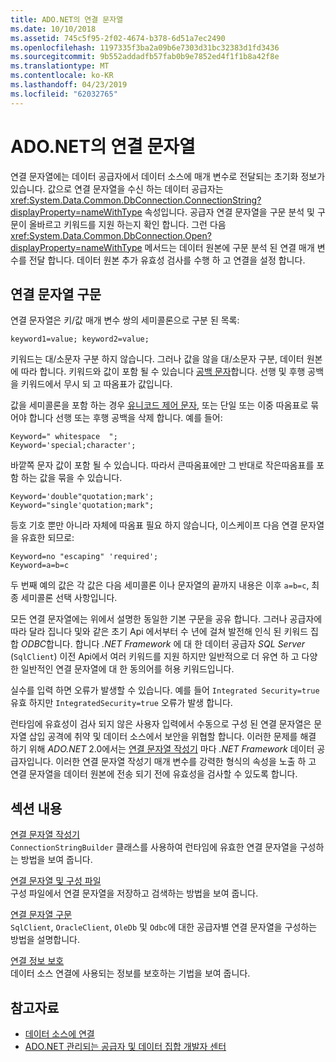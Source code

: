 ```yaml
---
title: ADO.NET의 연결 문자열
ms.date: 10/10/2018
ms.assetid: 745c5f95-2f02-4674-b378-6d51a7ec2490
ms.openlocfilehash: 1197335f3ba2a09b6e7303d31bc32383d1fd3436
ms.sourcegitcommit: 9b552addadfb57fab0b9e7852ed4f1f1b8a42f8e
ms.translationtype: MT
ms.contentlocale: ko-KR
ms.lasthandoff: 04/23/2019
ms.locfileid: "62032765"
---
```

# <a name="connection-strings-in-adonet"></a>ADO.NET의 연결 문자열

연결 문자열에는 데이터 공급자에서 데이터 소스에 매개 변수로 전달되는 초기화 정보가 있습니다. 값으로 연결 문자열을 수신 하는 데이터 공급자는 <xref:System.Data.Common.DbConnection.ConnectionString?displayProperty=nameWithType> 속성입니다. 공급자 연결 문자열을 구문 분석 및 구문이 올바르고 키워드를 지원 하는지 확인 합니다. 그런 다음 <xref:System.Data.Common.DbConnection.Open?displayProperty=nameWithType> 메서드는 데이터 원본에 구문 분석 된 연결 매개 변수를 전달 합니다. 데이터 원본 추가 유효성 검사를 수행 하 고 연결을 설정 합니다.

## <a name="connection-string-syntax"></a>연결 문자열 구문

연결 문자열은 키/값 매개 변수 쌍의 세미콜론으로 구분 된 목록:

    keyword1=value; keyword2=value;

키워드는 대/소문자 구분 하지 않습니다. 그러나 값을 않을 대/소문자 구분, 데이터 원본에 따라 합니다. 키워드와 값이 포함 될 수 있습니다 [공백 문자](https://en.wikipedia.org/wiki/Whitespace_character#Unicode)합니다. 선행 및 후행 공백을 키워드에서 무시 되 고 따옴표가 값입니다.

값을 세미콜론을 포함 하는 경우 [유니코드 제어 문자](https://en.wikipedia.org/wiki/Unicode_control_characters), 또는 단일 또는 이중 따옴표로 묶어야 합니다 선행 또는 후행 공백을 삭제 합니다. 예를 들어:

    Keyword=" whitespace  ";
    Keyword='special;character';

바깥쪽 문자 값이 포함 될 수 있습니다. 따라서 큰따옴표에만 그 반대로 작은따옴표를 포함 하는 값을 묶을 수 있습니다.

    Keyword='double"quotation;mark';
    Keyword="single'quotation;mark";

등호 기호 뿐만 아니라 자체에 따옴표 필요 하지 않습니다, 이스케이프 다음 연결 문자열을 유효한 되므로:

    Keyword=no "escaping" 'required';
    Keyword=a=b=c

두 번째 예의 값은 각 값은 다음 세미콜론 이나 문자열의 끝까지 내용은 이후 `a=b=c`, 최종 세미콜론 선택 사항입니다.

모든 연결 문자열에는 위에서 설명한 동일한 기본 구문을 공유 합니다. 그러나 공급자에 따라 달라 집니다 및와 같은 초기 Api 에서부터 수 년에 걸쳐 발전해 인식 된 키워드 집합 *ODBC*합니다. 합니다 *.NET Framework* 에 대 한 데이터 공급자 *SQL Server* (`SqlClient`) 이전 Api에서 여러 키워드를 지원 하지만 일반적으로 더 유연 하 고 다양 한 일반적인 연결 문자열에 대 한 동의어를 허용 키워드입니다.

실수를 입력 하면 오류가 발생할 수 있습니다. 예를 들어 `Integrated Security=true` 유효 하지만 `IntegratedSecurity=true` 오류가 발생 합니다.

런타임에 유효성이 검사 되지 않은 사용자 입력에서 수동으로 구성 된 연결 문자열은 문자열 삽입 공격에 취약 및 데이터 소스에서 보안을 위협할 합니다. 이러한 문제를 해결 하기 위해 *ADO.NET* 2.0에서는 [연결 문자열 작성기](../../../../docs/framework/data/adonet/connection-string-builders.md) 마다 *.NET Framework* 데이터 공급자입니다. 이러한 연결 문자열 작성기 매개 변수를 강력한 형식의 속성을 노출 하 고 연결 문자열을 데이터 원본에 전송 되기 전에 유효성을 검사할 수 있도록 합니다.

## <a name="in-this-section"></a>섹션 내용

[연결 문자열 작성기](../../../../docs/framework/data/adonet/connection-string-builders.md)\
`ConnectionStringBuilder` 클래스를 사용하여 런타임에 유효한 연결 문자열을 구성하는 방법을 보여 줍니다.

[연결 문자열 및 구성 파일](../../../../docs/framework/data/adonet/connection-strings-and-configuration-files.md)\
구성 파일에서 연결 문자열을 저장하고 검색하는 방법을 보여 줍니다.

[연결 문자열 구문](../../../../docs/framework/data/adonet/connection-string-syntax.md)\
`SqlClient`, `OracleClient`, `OleDb` 및 `Odbc`에 대한 공급자별 연결 문자열을 구성하는 방법을 설명합니다.

[연결 정보 보호](../../../../docs/framework/data/adonet/protecting-connection-information.md)\
데이터 소스 연결에 사용되는 정보를 보호하는 기법을 보여 줍니다.

## <a name="see-also"></a>참고자료

- [데이터 소스에 연결](/cpp/data/odbc/connecting-to-a-data-source)
- [ADO.NET 관리되는 공급자 및 데이터 집합 개발자 센터](https://go.microsoft.com/fwlink/?LinkId=217917)
